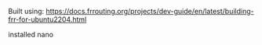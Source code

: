 Built using:
https://docs.frrouting.org/projects/dev-guide/en/latest/building-frr-for-ubuntu2204.html

installed nano

